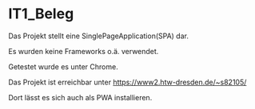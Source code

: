 # IT1_Beleg

Das Projekt stellt eine SinglePageApplication(SPA) dar.

Es wurden keine Frameworks o.ä. verwendet.

Getestet wurde es unter Chrome.

Das Projekt ist erreichbar unter https://www2.htw-dresden.de/~s82105/

Dort lässt es sich auch als PWA installieren.